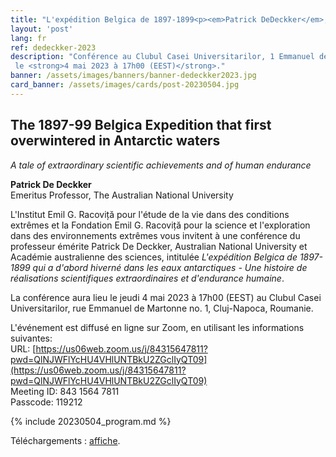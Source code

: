 ```yaml
---
title: "L'expédition Belgica de 1897-1899<p><em>Patrick DeDeckker</em>, Australian National University</p>"
layout: 'post'
lang: fr
ref: dedeckker-2023
description: "Conférence au Clubul Casei Universitarilor, 1 Emmanuel de Martonne Str., Cluj-Napoca, Roumanie,
 le <strong>4 mai 2023 à 17h00 (EEST)</strong>."
banner: /assets/images/banners/banner-dedeckker2023.jpg
card_banner: /assets/images/cards/post-20230504.jpg
---
```


## The 1897-99 Belgica Expedition that first overwintered in Antarctic waters
_A tale of extraordinary scientific achievements and of human endurance_

**Patrick De Deckker**<br/>
Emeritus Professor, The Australian National University

L'Institut Emil G. Racoviță pour l'étude de la vie dans des conditions extrêmes et la Fondation Emil G. Racoviță pour la science et l'exploration dans des environnements extrêmes vous invitent à une conférence du professeur émérite Patrick De Deckker, Australian National University et Académie australienne des sciences, intitulée _L'expédition Belgica de 1897-1899 qui a d'abord hiverné dans les eaux antarctiques - Une histoire de réalisations scientifiques extraordinaires et d'endurance humaine_.

La conférence aura lieu le jeudi 4 mai 2023 à 17h00 (EEST) au Clubul Casei Universitarilor, rue Emmanuel de Martonne no. 1, Cluj-Napoca, Roumanie.

L'événement est diffusé en ligne sur Zoom, en utilisant les informations suivantes:<br/>
URL: [https://us06web.zoom.us/j/84315647811?pwd=QlNJWFlYcHU4VHlUNTBkU2ZGclIyQT09](https://us06web.zoom.us/j/84315647811?pwd=QlNJWFlYcHU4VHlUNTBkU2ZGclIyQT09)<br/>
Meeting ID: 843 1564 7811<br/>
Passcode: 119212

{% include 20230504_program.md %}

Téléchargements : [affiche](/assets/images/May23/poster_en.png).

